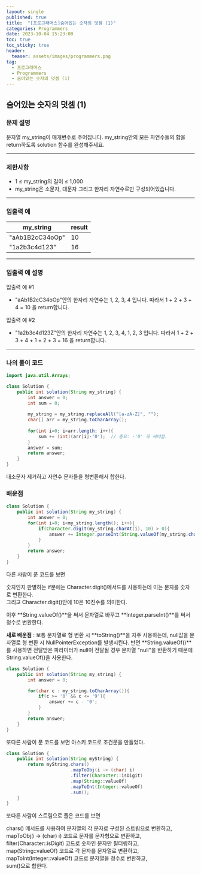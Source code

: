 ```yaml
---
layout: single
published: true
title:  "[프로그래머스]숨어있는 숫자의 덧셈 (1)"
categories: Programmers
date: 2023-10-04 15:23:00
toc: true
toc_sticky: true
header:
  teaser: assets/images/programmers.png
tag:   
  - 프로그래머스
  - Programmers
  - 숨어있는 숫자의 덧셈 (1)
---
```


## 숨어있는 숫자의 덧셈 (1)

### 문제 설명

문자열 my_string이 매개변수로 주어집니다. my_string안의 모든 자연수들의 합을 return하도록 solution 함수를 완성해주세요.

----------------

### 제한사항

* 1 ≤ my_string의 길이 ≤ 1,000
* my_string은 소문자, 대문자 그리고 한자리 자연수로만 구성되어있습니다.


----------------

### 입출력 예


|my_string|	result|
|---|---|
|"aAb1B2cC34oOp"|	10|
|"1a2b3c4d123"|	16|

----------------

### 입출력 예 설명

입출력 예 #1  

* "aAb1B2cC34oOp"안의 한자리 자연수는 1, 2, 3, 4 입니다. 따라서 1 + 2 + 3 + 4 = 10 을 return합니다.
  

입출력 예 #2  

* "1a2b3c4d123Z"안의 한자리 자연수는 1, 2, 3, 4, 1, 2, 3 입니다. 따라서 1 + 2 + 3 + 4 + 1 + 2 + 3 = 16 을 return합니다.
  

----------------

### 나의 풀이 코드

```java
import java.util.Arrays;

class Solution {
    public int solution(String my_string) {
        int answer = 0;
        int sum = 0;
        
        my_string = my_string.replaceAll("[a-zA-Z]", "");
        char[] arr = my_string.toCharArray();
        
        for(int i=0; i<arr.length; i++){
            sum += (int)(arr[i]-'0');  // 중요: -'0' 꼭 써야함.
        }
        answer = sum;
        return answer;
    }
}
```
대소문자 제거하고 
자연수 문자들을 형변환해서 합한다.




### 배운점

```java
class Solution {
    public int solution(String my_string) {
        int answer = 0;
        for(int i=0; i<my_string.length(); i++){
            if(Character.digit(my_string.charAt(i), 10) > 0){
                answer += Integer.parseInt(String.valueOf(my_string.charAt(i)));
            }
        }
        return answer;
    }
}
```
다른 사람이 푼 코드를 보면 

숫자인지 판별하는 if문에는 Character.digit()메서드를 사용하는데 이는 문자를 숫자로 변환한다.  
그리고 Character.digit()안에 10은 10진수를 의미한다.

이후 **String.valueOf()**을 써서 문자열로 바꾸고 **Integer.parseInt()**를 써서 정수로 변환한다.

**새로 배운점** : 보통 문자열로 형 변환 시 **toString()**을 자주 사용하는데, null값을 문자열로 형 변환 시 NullPointerException를 발생시킨다. 반면 **String.valueOf()**를 사용하면 전달받은 파라미터가 null이 전달될 경우 문자열 "null"을 반환하기 때문에 String.valueOf()을 사용한다.

 




```java
class Solution {
    public int solution(String my_string) {
        int answer = 0;

        for(char c : my_string.toCharArray()){
            if(c >= '0' && c <= '9'){
                answer += c - '0';
            }
        }
        return answer;
    }
}
```

또다른 사람이 푼 코드를 보면 아스키 코드로 조건문을 만들었다. 



```java
class Solution {
    public int solution(String myString) {
        return myString.chars()
                        .mapToObj(i -> (char) i)
                        .filter(Character::isDigit)
                        .map(String::valueOf)
                        .mapToInt(Integer::valueOf)
                        .sum();
    }
}
```
또다른 사람이 스트림으로 풀은 코드를 보면  

chars() 메서드를 사용하여 문자열의 각 문자로 구성된 스트림으로 변환하고,  
mapToObj(i -> (char) i) 코드로 문자를 문자형으로 변환하고,  
filter(Character::isDigit) 코드로 숫자인 문자만 필터링하고,  
map(String::valueOf) 코드로  각 문자를 문자열로 변환하고,  
mapToInt(Integer::valueOf) 코드로 문자열을 정수로 변환하고,  
sum()으로 합한다.



